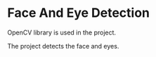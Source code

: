 # Face And Eye Detection 


OpenCV library is used in the project.

The project detects the face and eyes.
